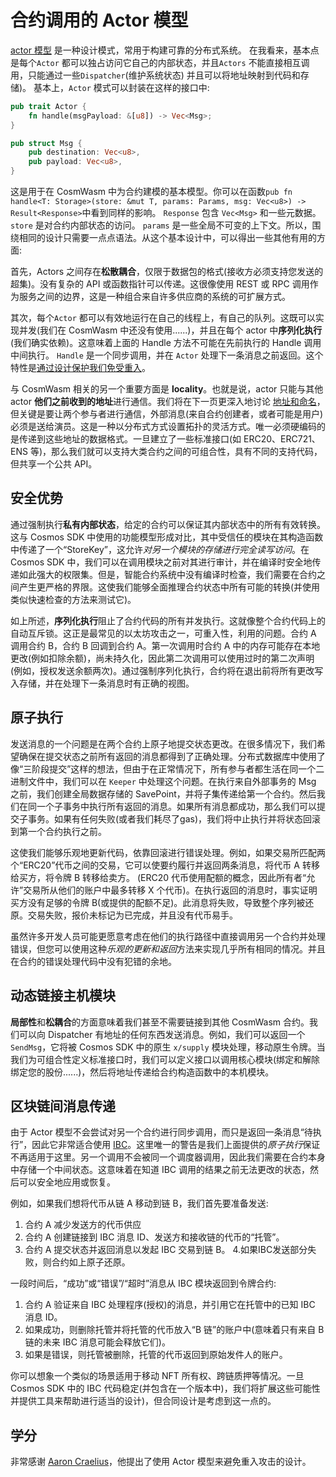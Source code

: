 # 合约调用的 Actor 模型

[actor 模型](https://en.wikipedia.org/wiki/Actor_model) 是一种设计模式，常用于构建可靠的分布式系统。 在我看来，基本点是每个`Actor` 都可以独占访问它自己的内部状态，并且`Actors` 不能直接相互调用，只能通过一些`Dispatcher`(维护系统状态) 并且可以将地址映射到代码和存储)。 基本上，`Actor` 模式可以封装在这样的接口中:

```rust
pub trait Actor {
    fn handle(msgPayload: &[u8]) -> Vec<Msg>;
}

pub struct Msg {
    pub destination: Vec<u8>,
    pub payload: Vec<u8>,
}
```

这是用于在 CosmWasm 中为合约建模的基本模型。你可以在函数`pub fn handle<T: Storage>(store: &mut T, params: Params, msg: Vec<u8>) -> Result<Response>`中看到同样的影响。 `Response` 包含 `Vec<Msg>` 和一些元数据。 `store` 是对合约内部状态的访问。 `params` 是一些全局不可变的上下文。所以，围绕相同的设计只需要一点点语法。从这个基本设计中，可以得出一些其他有用的方面:

首先，Actors 之间存在**松散耦合**，仅限于数据包的格式(接收方必须支持您发送的超集)。没有复杂的 API 或函数指针可以传递。这很像使用 REST 或 RPC 调用作为服务之间的边界，这是一种组合来自许多供应商的系统的可扩展方式。

其次，每个`Actor` 都可以有效地运行在自己的线程上，有自己的队列。这既可以实现并发(我们在 CosmWasm 中还没有使用......)，并且在每个 actor 中**序列化执行**(我们确实依赖)。这意味着上面的 Handle 方法不可能在先前执行的 Handle 调用中间执行。 `Handle` 是一个同步调用，并在 `Actor` 处理下一条消息之前返回。这个特性是[通过设计保护我们免受重入](../architecture/smart-contracts#avoiding-reentrancy-attacks)。

与 CosmWasm 相关的另一个重要方面是 **locality**。也就是说，actor 只能与其他actor **他们之前收到的地址**进行通信。我们将在下一页更深入地讨论 [地址和命名](./addresses)，但关键是要让两个参与者进行通信，外部消息(来自合约创建者，或者可能是用户)必须是送给演员。这是一种以分布式方式设置拓扑的灵活方式。唯一必须硬编码的是传递到这些地址的数据格式。一旦建立了一些标准接口(如 ERC20、ERC721、ENS 等)，那么我们就可以支持大类合约之间的可组合性，具有不同的支持代码，但共享一个公共 API。

## 安全优势

通过强制执行**私有内部状态**，给定的合约可以保证其内部状态中的所有有效转换。这与 Cosmos SDK 中使用的功能模型形成对比，其中受信任的模块在其构造函数中传递了一个“StoreKey”，这允许*对另一个模块的存储进行完全读写访问*。在 Cosmos SDK 中，我们可以在调用模块之前对其进行审计，并在编译时安全地传递如此强大的权限集。但是，智能合约系统中没有编译时检查，我们需要在合约之间产生更严格的界限。这使我们能够全面推理合约状态中所有可能的转换(并使用类似快速检查的方法来测试它)。

如上所述，**序列化执行**阻止了合约代码的所有并发执行。这就像整个合约代码上的自动互斥锁。这正是最常见的以太坊攻击之一，可重入性，利用的问题。合约 A 调用合约 B，合约 B 回调到合约 A。第一次调用时合约 A 中的内存可能存在本地更改(例如扣除余额)，尚未持久化，因此第二次调用可以使用过时的第二次声明(例如，授权发送余额两次)。通过强制序列化执行，合约将在退出前将所有更改写入存储，并在处理下一条消息时有正确的视图。

## 原子执行

发送消息的一个问题是在两个合约上原子地提交状态更改。在很多情况下，我们希望确保在提交状态之前所有返回的消息都得到了正确处理。分布式数据库中使用了像“三阶段提交”这样的想法，但由于在正常情况下，所有参与者都生活在同一个二进制文件中，我们可以在 `Keeper` 中处理这个问题。在执行来自外部事务的 Msg 之前，我们创建全局数据存储的 SavePoint，并将子集传递给第一个合约。然后我们在同一个子事务中执行所有返回的消息。如果所有消息都成功，那么我们可以提交子事务。如果有任何失败(或者我们耗尽了gas)，我们将中止执行并将状态回滚到第一个合约执行之前。

这使我们能够乐观地更新代码，依靠回滚进行错误处理。例如，如果交易所匹配两个“ERC20”代币之间的交易，它可以使要约履行并返回两条消息，将代币 A 转移给买方，将令牌 B 转移给卖方。 (ERC20 代币使用配额的概念，因此所有者“允许”交易所从他们的账户中最多转移 X 个代币)。在执行返回的消息时，事实证明买方没有足够的令牌 B(或提供的配额不足)。此消息将失败，导致整个序列被还原。交易失败，报价未标记为已完成，并且没有代币易手。

虽然许多开发人员可能更愿意考虑在他们的执行路径中直接调用另一个合约并处理错误，但您可以使用这种*乐观的更新和返回*方法来实现几乎所有相同的情况。并且在合约的错误处理代码中没有犯错的余地。

## 动态链接主机模块

**局部性**和**松耦合**的方面意味着我们甚至不需要链接到其他 CosmWasm 合约。我们可以向 Dispatcher 有地址的任何东西发送消息。例如，我们可以返回一个 `SendMsg`，它将被 Cosmos SDK 中的原生 `x/supply` 模块处理，移动原生令牌。当我们为可组合性定义标准接口时，我们可以定义接口以调用核心模块(绑定和解除绑定您的股份......)，然后将地址传递给合约构造函数中的本机模块。

## 区块链间消息传递

由于 Actor 模型不会尝试对另一个合约进行同步调用，而只是返回一条消息“待执行”，因此它非常适合使用 [IBC](https://cosmos.network/ibc)。这里唯一的警告是我们上面提供的*原子执行*保证不再适用于这里。另一个调用不会被同一个调度器调用，因此我们需要在合约本身中存储一个中间状态。这意味着在知道 IBC 调用的结果之前无法更改的状态，然后可以安全地应用或恢复。

例如，如果我们想将代币从链 A 移动到链 B，我们首先要准备发送:

1. 合约 A 减少发送方的代币供应
2. 合约 A 创建链接到 IBC 消息 ID、发送方和接收链的代币的“托管”。
3. 合约 A 提交状态并返回消息以发起 IBC 交易到链 B。
4.如果IBC发送部分失败，则合约如上原子还原。

一段时间后，“成功”或“错误”/“超时”消息从 IBC 模块返回到令牌合约:

1. 合约 A 验证来自 IBC 处理程序(授权)的消息，并引用它在托管中的已知 IBC 消息 ID。
2. 如果成功，则删除托管并将托管的代币放入“B 链”的账户中(意味着只有来自 B 链的未来 IBC 消息可能会释放它们)。
3. 如果是错误，则托管被删除，托管的代币返回到原始发件人的账户。

你可以想象一个类似的场景适用于移动 NFT 所有权、跨链质押等情况。一旦 Cosmos SDK 中的 IBC 代码稳定(并包含在一个版本中)，我们将扩展这些可能性并提供工具来帮助进行适当的设计)，但合同设计是考虑到这一点的。

## 学分

非常感谢 [Aaron Craelius](https://github.com/aaronc)，他提出了使用 Actor 模型来避免重入攻击的设计。
